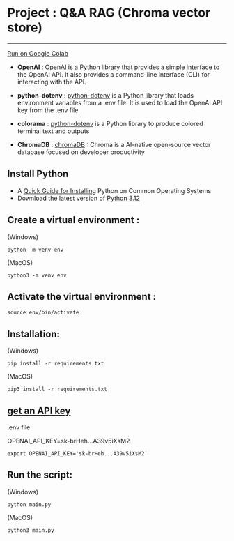 # Project : Q&A RAG (Chroma vector store)

---
[Run on Google Colab](https://colab.research.google.com/drive/1D9iy4bS-8qxz48Kw-8cNPvNAJa1zB7Ee#scrollTo=oXuv0zLrBkA4)

- **OpenAI** : [OpenAI](https://python.langchain.com/docs/integrations/platforms/openai) is a Python library that provides a simple interface to the OpenAI API. It also provides a command-line interface (CLI) for interacting with the API.

- **python-dotenv** : [python-dotenv](https://pypi.org/project/python-dotenv/) is a Python library that loads environment variables from a .env file. It is used to load the OpenAI API key from the .env file.

- **colorama** : [python-dotenv](https://pypi.org/project/colorama/) is a Python library to produce colored terminal text and outputs

- **ChromaDB** : [chromaDB](https://python.langchain.com/v0.2/docs/integrations/vectorstores/chroma/) : Chroma is a AI-native open-source vector database focused on developer productivity


## **Install Python** 

- A [Quick Guide for Installing](https://github.com/PackeTsar/Install-Python/blob/master/README.md#install-python-) Python on Common Operating Systems
- Download the latest version of [Python 3.12](https://www.python.org/downloads/)

## Create a virtual environment :

(Windows)
```
python -m venv env
```

(MacOS)
```
python3 -m venv env
```

## Activate the virtual environment :

```
source env/bin/activate
```

## Installation:
(Windows)
```
pip install -r requirements.txt
```

(MacOS)

```
pip3 install -r requirements.txt
```

## [get an API key](https://platform.openai.com/account/api-keys)

.env file

OPENAI_API_KEY=sk-brHeh...A39v5iXsM2

`export OPENAI_API_KEY='sk-brHeh...A39v5iXsM2'`


## Run the script:

(Windows)
```
python main.py
```

(MacOS)
```
python3 main.py
```

